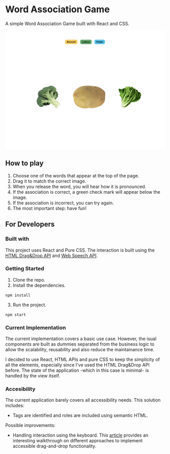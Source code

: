# Word Association Game

A simple Word Association Game built with React and CSS.

![Screenshot of the Game](./public/screenshot.png "Word Association Game")

## How to play

1. Choose one of the words that appear at the top of the page.
2. Drag it to match the correct image.
3. When you release the word, you will hear how it is pronounced.
4. If the association is correct, a green check mark will appear below the image.
5. If the association is incorrect, you can try again.
6. The most important step: have fun!

## For Developers

### Built with

This project uses React and Pure CSS. The interaction is built using the [HTML Drag&Drop API](https://developer.mozilla.org/en-US/docs/Web/API/HTML_Drag_and_Drop_API/File_drag_and_drop) and [Web Speech API](https://developer.mozilla.org/en-US/docs/Web/API/SpeechSynthesisUtterance).

### Getting Started

1. Clone the repo.
2. Install the dependencies.

```
npm install
```

3. Run the project.

```
npm start
```

### Current Implementation

The current implementation covers a basic use case. However, the isual components are built as dummies separated from the business logic to allow the scalability, reusability and also reduce the maintainance time.

I decided to use React, HTML APIs and pure CSS to keep the simplicity of all the elements, especially since I've used the HTML Drag&Drop API before. The state of the application -which in this case is minimal- is handled by the view itself.

### Accesibility

The current application barely covers all accessibility needs. This solution includes:

- Tags are identified and roles are included using semantic HTML.

Possible improvements:

- Handling interaction using the keyboard. This [article](https://medium.com/salesforce-ux/4-major-patterns-for-accessible-drag-and-drop-1d43f64ebf09) provides an interesting walkthrough on different approaches to implement accessible drag-and-drop functionality.
